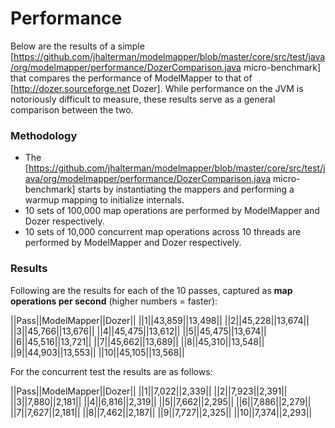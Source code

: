 # Performance

Below are the results of a simple [https://github.com/jhalterman/modelmapper/blob/master/core/src/test/java/org/modelmapper/performance/DozerComparison.java micro-benchmark] that compares the performance of ModelMapper to that of [http://dozer.sourceforge.net Dozer]. While performance on the JVM is notoriously difficult to measure, these results serve as a general comparison between the two.

### Methodology

 * The [https://github.com/jhalterman/modelmapper/blob/master/core/src/test/java/org/modelmapper/performance/DozerComparison.java micro-benchmark] starts by instantiating the mappers and performing a warmup mapping to initialize internals.
 * 10 sets of 100,000 map operations are performed by ModelMapper and Dozer respectively.
 * 10 sets of 10,000 concurrent map operations across 10 threads are performed by ModelMapper and Dozer respectively.

### Results

Following are the results for each of the 10 passes, captured as **map operations per second** (higher numbers = faster):

||Pass||ModelMapper||Dozer||
||1||43,859||13,498||
||2||45,228||13,674||
||3||45,766||13,676||
||4||45,475||13,612||
||5||45,475||13,674||
||6||45,516||13,721||
||7||45,662||13,689||
||8||45,310||13,548||
||9||44,903||13,553||
||10||45,105||13,568||

For the concurrent test the results are as follows:

||Pass||ModelMapper||Dozer||
||1||7,022||2,339||
||2||7,923||2,391||
||3||7,880||2,181||
||4||6,816||2,319||
||5||7,662||2,295||
||6||7,886||2,279||
||7||7,627||2,181||
||8||7,462||2,187||
||9||7,727||2,325||
||10||7,374||2,293||